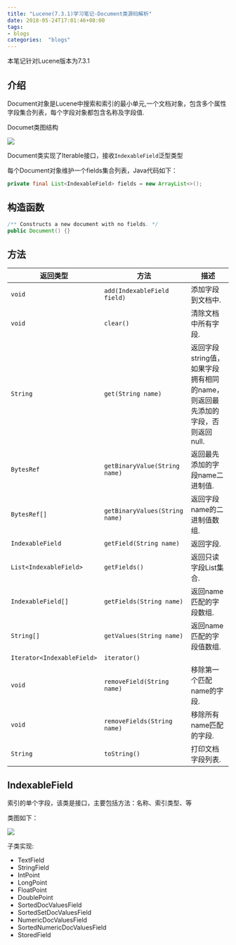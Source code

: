 ```yaml
---
title: "Lucene(7.3.1)学习笔记-Document类源码解析"
date: 2018-05-24T17:01:46+08:00
tags:
- blogs
categories:  "blogs" 
---
```


本笔记针对Lucene版本为7.3.1

## 介绍

Document对象是Lucene中搜索和索引的最小单元,一个文档对象，包含多个属性字段集合列表，每个字段对象都包含名称及字段值.

Documet类图结构

![](Document.png)

Document类实现了Iterable接口，接收`IndexableField`泛型类型

每个Document对象维护一个fields集合列表，Java代码如下：

```java
private final List<IndexableField> fields = new ArrayList<>();
```

## 构造函数

```java
/** Constructs a new document with no fields. */
public Document() {}
```

## 方法

| 返回类型      | 方法 | 描述                                       |
| -------------------------- | ------------------------------------------|------------------ |
| `void`                     | `add(IndexableField field)`|添加字段到文档中.                 |
| `void`                     | `clear()`|清除文档中所有字段.               |
| `String`                   | `get(String name)`|返回字段string值，如果字段拥有相同的name，则返回最先添加的字段，否则返回null. |
| `BytesRef`                 | `getBinaryValue(String name)`|返回最先添加的字段name二进制值. |
| `BytesRef[]`               | `getBinaryValues(String name)`|返回字段name的二进制值数组. |
| `IndexableField`           | `getField(String name)`|返回字段. |
| `List<IndexableField>`     | `getFields()`|返回只读字段List集合. |
| `IndexableField[]`         | `getFields(String name)`|返回name匹配的字段数组. |
| `String[]`                 | `getValues(String name)`|返回name匹配的字段值数组. |
| `Iterator<IndexableField>` | `iterator()`                                                 ||
| `void`                     | `removeField(String name)`|移除第一个匹配name的字段. |
| `void`                     | `removeFields(String name)`|移除所有name匹配的字段. |
| `String`                   | `toString()`|打印文档字段列表. |

## IndexableField

索引的单个字段，该类是接口，主要包括方法：名称、索引类型、等

类图如下：

![](TextField.png)

子类实现:

* TextField
* StringField
* IntPoint
* LongPoint
* FloatPoint
* DoublePoint
* SortedDocValuesField
* SortedSetDocValuesField
* NumericDocValuesField
* SortedNumericDocValuesField
* StoredField